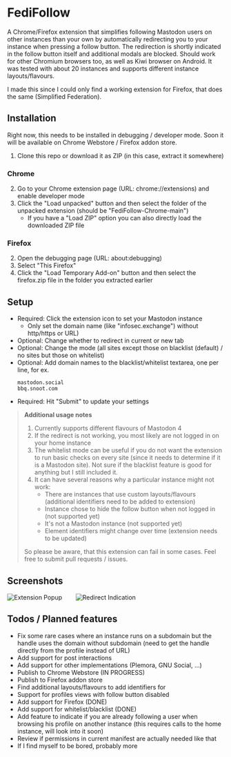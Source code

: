 # FediFollow
A Chrome/Firefox extension that simplifies following Mastodon users on other instances than your own by automatically redirecting you to your instance when pressing a follow button. The redirection is shortly indicated in the follow button itself and additional modals are blocked. Should work for other Chromium browsers too, as well as Kiwi browser on Android. It was tested with about 20 instances and supports different instance layouts/flavours.

I made this since I could only find a working extension for Firefox, that does the same (Simplified Federation).

## Installation
Right now, this needs to be installed in debugging / developer mode. Soon it will be available on Chrome Webstore / Firefox addon store.
1. Clone this repo or download it as ZIP (in this case, extract it somewhere)
### Chrome
2. Go to your Chrome extension page (URL: chrome://extensions) and enable developer mode
3. Click the "Load unpacked" button and then select the folder of the unpacked extension (should be "FediFollow-Chrome-main")
    + If you have a "Load ZIP" option you can also directly load the downloaded ZIP file
### Firefox
2. Open the debugging page (URL: about:debugging)
3. Select "This Firefox"
4. Click the "Load Temporary Add-on" button and then select the firefox.zip file in the folder you extracted earlier

## Setup
- Required: Click the extension icon to set your Mastodon instance
  - Only set the domain name (like "infosec.exchange") without http/https or URL)
- Optional: Change whether to redirect in current or new tab
- Optional: Change the mode (all sites except those on blacklist (default) / no sites but those on whitelist)
- Optional: Add domain names to the blacklist/whitelist textarea, one per line, for ex.
  ```
  mastodon.social
  bbq.snoot.com
  ```
- Required: Hit "Submit" to update your settings

> **Additional usage notes**
> 1. Currently supports different flavours of Mastodon 4
> 2. If the redirect is not working, you most likely are not logged in on your home instance
> 3. The whitelist mode can be useful if you do not want the extension to run basic checks on every site (since it needs to determine if it is a Mastodon site). Not sure if the blacklist feature is good for anything but I still included it.
> 4. It can have several reasons why a particular instance might not work:
>     - There are instances that use custom layouts/flavours (additional identifiers need to be added to extension)
>     - Instance chose to hide the follow button when not logged in (not supported yet)
>     - It's not a Mastodon instance (not supported yet)
>     - Element identifiers might change over time (extension needs to be updated)
>
> So please be aware, that this extension can fail in some cases. Feel free to submit pull requests / issues.

## Screenshots
![Extension Popup](https://github.com/lartsch/FediFollow-Chrome/blob/main/img/screenshot1.PNG?raw=true)&nbsp;&nbsp;&nbsp;&nbsp;&nbsp;&nbsp;&nbsp;
![Redirect Indication](https://github.com/lartsch/FediFollow-Chrome/blob/main/img/screenshot2.PNG?raw=true)

## Todos / Planned features 
- Fix some rare cases where an instance runs on a subdomain but the handle uses the domain without subdomain (need to get the handle directly from the profile instead of URL)
- Add support for post interactions
- Add support for other implementations (Plemora, GNU Social, ...)
- Publish to Chrome Webstore (IN PROGRESS)
- Publish to Firefox addon store
- Find additional layouts/flavours to add identifiers for
- Support for profiles views with follow button disabled
- Add support for Firefox (DONE)
- Add support for whitelist/blacklist (DONE)
- Add feature to indicate if you are already following a user when browsing his profile on another instance (this requires calls to the home instance, will look into it soon)
- Review if permissions in current manifest are actually needed like that
- If I find myself to be bored, probably more
